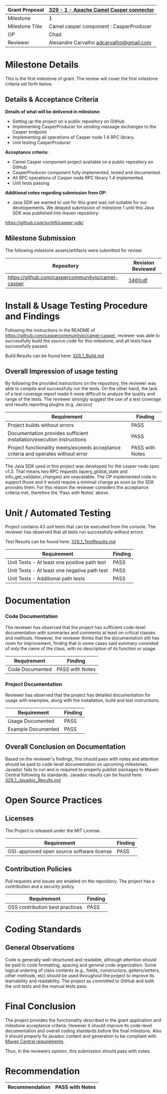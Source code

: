
Grant Proposal | [329 - 1 - Apache Camel Casper connector](https://portal.devxdao.com/public-proposals/329)
------------ | -------------
Milestone | 1
Milestone Title | Camel casper component : CasperProducer
OP | Chad | 
Reviewer | Alexandre Carvalho <adcarvalho@gmail.com>

# Milestone Details
This is the first milestone of grant. 
The review will cover the first milestone criteria set forth below.

## Details & Acceptance Criteria

**Details of what will be delivered in milestone:**

- Setting up the project on a public repository on GitHub
- Implementing CasperProducer  for sending message exchanges to the Casper endpoint
- Implementing all operations of Casper node 1.4 RPC library.
- Unit testing  CasperProducer

**Acceptance criteria:**

- Camel Casper component project available on a public repository on GitHub
- CasperProducer component fully implemented, tested and documented.
- All RPC operations of Casper node RPC library 1.4 implemented.
- Unit tests passing

**Additional notes regarding submission from OP:**

- Java SDK we wanted to use for this grant was not suitable for our developements.
 We delayed submission of milestone 1 until this Java SDK was published into maven repository: 
 
 https://github.com/syntifi/casper-sdk/

## Milestone Submission

The following milestone assets/artifacts were submitted for review:

Repository | Revision Reviewed
------------ | -------------
https://github.com/caspercommunityio/camel-casper | [346fcdf](https://github.com/caspercommunityio/camel-casper/tree/346fcdfdf52a7b16bf0ad2bd211e05326044aac4)

# Install & Usage Testing Procedure and Findings

Following the instructions in the README of https://github.com/caspercommunityio/camel-casper, reviewer was able to successfully build the source code for this milestone, and all tests have successfully passed.

Build Results can be found here: [329_1_Build.md](resources/329_1_Build.md)

## Overall Impression of usage testing

By following the provided instructions on the repository, the reviewer was able to compile and successfully run the tests. On the other hand, the lack of a test coverage report made it more difficult to analyze the quality and range of the tests. The reviewer strongly suggest the use of a test coverage and results reporting plugins (e.g. Jacoco)

Requirement | Finding
------------ | -------------
Project builds without errors | PASS 
Documentation provides sufficient installation/execution instructions | PASS 
Project functionality meets/exceeds acceptance criteria and operates without error | PASS with Notes 

The Java SDK used in this project was developed for the casper node spec v1.3. That means two RPC requests (query_global_state and info_get_validator_changes) are unavailable. The OP implemented code to support those and it would require a minimal change as soon as the SDK provides them. For this reason the reviewer considers the acceptance criteria met, therefore the 'Pass with Notes' above.

# Unit / Automated Testing

Project contains 43 unit tests that can be executed from the console. 
The reviewer has observed that all tests run successfully without errors. 

Test Results can be found here: [329_1_TestResults.md](resources/329_1_Test_Results.md)

Requirement | Finding
------------ | -------------
Unit Tests - At least one positive path test | PASS 
Unit Tests - At least one negative path test | PASS 
Unit Tests - Additional path tests | PASS 

# Documentation

### Code Documentation

The reviewer has observed that the project has sufficient code-level documentation with summaries and comments at least on critical classes and methods. However, the reviewer thinks that the documentation still has room for improvement, finding that in some cases said summary consisted of only the name of the class, with no description of its function or usage.

Requirement | Finding
------------ | -------------
Code Documented | PASS with Notes

### Project Documentation

Reviewer has observed that the project has detailed documentation for usage with examples, along with the installation, build and test instructions. 

Requirement | Finding
------------ | -------------
  Usage Documented | PASS
  Example Documented | PASS


## Overall Conclusion on Documentation

Based on the reviewer's findings, this should pass with notes and attention should be paid to code-level documentation on upcoming milestones. Javadoc fails to run and is required to properly publish packages to Maven Central following its standards. Javadoc results can be found here: [329_1_Javadoc_Results.md](resources/329_1_Javadoc_Results.md)

# Open Source Practices

## Licenses

The Project is released under the MIT License.

Requirement | Finding
------------ | -------------
OSI-approved open source software license | PASS

## Contribution Policies

Pull requests and issues are enabled on the repository. The project has a contribution and a security policy.

Requirement | Finding
------------ | -------------
OSS contribution best practices | PASS


# Coding Standards

## General Observations

Code is generally well-structured and readable, although attention should be paid to code formatting, spacing and general code organization. Some logical ordering of class contents (e.g., fields, constructors, getters/setters, other methods, etc) should be used throughout the project to improve its learnability and readability. The project as committed to GitHub and both the unit tests and the manual tests pass.

# Final Conclusion

The project provides the functionality described in the grant application and milestone acceptance criteria. However it should improve its code-level documentation and overall coding standards before the final milestone. Also it should properly fix javadoc content and generation to be compliant with [Maven Central requirements](https://central.sonatype.org/publish/requirements/#why-do-we-have-requirements).

Thus, in the reviewers opinion, this submission should pass with notes.

# Recommendation

Recommendation | PASS with Notes
------------ | -------------